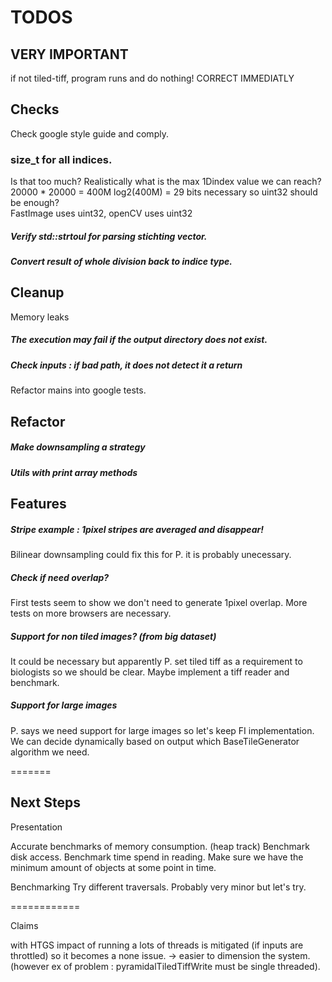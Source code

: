 # TODOS


## VERY IMPORTANT

if not tiled-tiff, program runs and do nothing! CORRECT IMMEDIATLY

## Checks

Check google style guide and comply.


### size_t for all indices.
Is that too much? Realistically what is the max 1Dindex value we can reach?
20000 * 20000 = 400M
log2(400M) = 29 bits necessary so uint32 should be enough?  
FastImage uses uint32, openCV uses uint32

##### Verify std::strtoul for parsing stichting vector.
##### Convert result of whole division back to indice type.

## Cleanup

Memory leaks

##### The execution may fail if the output directory does not exist.
##### Check inputs : if bad path, it does not detect it a return

Refactor mains into google tests.

## Refactor 

##### Make downsampling a strategy
##### Utils with print array methods

## Features

##### Stripe example : 1pixel stripes are averaged and disappear!
Bilinear downsampling could fix this for P. it is probably unecessary.

##### Check if need overlap? 
First tests seem to show we don't need to generate 1pixel overlap.
More tests on more browsers are necessary.

##### Support for non tiled images? (from big dataset)
It could be necessary but apparently P. set tiled tiff as a requirement to biologists
so we should be clear.
Maybe implement a tiff reader and benchmark.

##### Support for large images
P. says we need support for large images so let's keep FI implementation.
We can decide dynamically based on output which BaseTileGenerator algorithm we need. 

=======

## Next Steps


Presentation

Accurate benchmarks of memory consumption. (heap track)
Benchmark disk access.
Benchmark time spend in reading.
Make sure we have the minimum amount of objects at some point in time.


Benchmarking
Try different traversals. Probably very minor but let's try.

============

Claims

with HTGS impact of running a lots of threads is mitigated (if inputs are throttled) so it becomes a none issue.
-> easier to dimension the system. (however ex of problem : pyramidalTiledTiffWrite must be single threaded).



